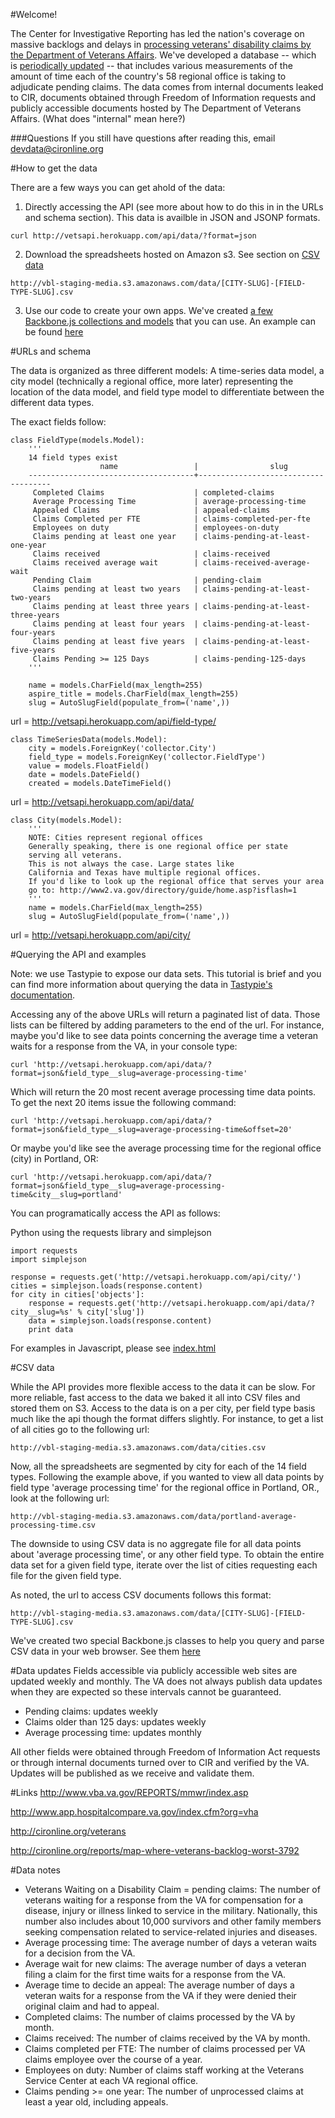 #Welcome!

The Center for Investigative Reporting has led the nation's coverage on massive backlogs and delays in [processing veterans' disability claims by the Department of Veterans Affairs](http://cironline.org/veterans). We've developed a database -- which is [periodically updated](https://github.com/cirlabs/va-data-dashboard#data-updates) -- that includes various measurements of the amount of time each of the country's 58 regional office is taking to adjudicate pending claims. The data comes from internal documents leaked to CIR, documents obtained through Freedom of Information requests and publicly accessible documents hosted by The Department of Veterans Affairs. (What does "internal" mean here?)

###Questions
If you still have questions after reading this, email devdata@cironline.org

#How to get the data

There are a few ways you can get ahold of the data:

1. Directly accessing the API (see more about how to do this in in the URLs and schema section). This data is availble in JSON and JSONP formats.
```
curl http://vetsapi.herokuapp.com/api/data/?format=json
```
2. Download the spreadsheets hosted on Amazon s3. See section on [CSV data](https://github.com/cirlabs/va-data-dashboard#csv-data)
```
http://vbl-staging-media.s3.amazonaws.com/data/[CITY-SLUG]-[FIELD-TYPE-SLUG].csv
```
3. Use our code to create your own apps. We've created [a few Backbone.js collections and models](https://github.com/cirlabs/va-data-dashboard/blob/master/js/app/va-data.js) that you can use. An example can be found [here](https://github.com/cirlabs/va-data-dashboard)

#URLs and schema

The data is organized as three different models: A time-series data model, a city model (technically a regional office, more later) representing the location of the data model, and field type model to differentiate between the different data types.

The exact fields follow:

```
class FieldType(models.Model):
    '''
    14 field types exist
                    name                 |                slug                 
    -------------------------------------+-------------------------------------
     Completed Claims                    | completed-claims
     Average Processing Time             | average-processing-time
     Appealed Claims                     | appealed-claims
     Claims Completed per FTE            | claims-completed-per-fte
     Employees on duty                   | employees-on-duty
     Claims pending at least one year    | claims-pending-at-least-one-year
     Claims received                     | claims-received
     Claims received average wait        | claims-received-average-wait
     Pending Claim                       | pending-claim
     Claims pending at least two years   | claims-pending-at-least-two-years
     Claims pending at least three years | claims-pending-at-least-three-years
     Claims pending at least four years  | claims-pending-at-least-four-years
     Claims pending at least five years  | claims-pending-at-least-five-years
     Claims Pending >= 125 Days          | claims-pending-125-days
    '''

    name = models.CharField(max_length=255)
    aspire_title = models.CharField(max_length=255)
    slug = AutoSlugField(populate_from=('name',))
```
url = http://vetsapi.herokuapp.com/api/field-type/


```
class TimeSeriesData(models.Model):
    city = models.ForeignKey('collector.City')
    field_type = models.ForeignKey('collector.FieldType')
    value = models.FloatField()
    date = models.DateField()
    created = models.DateTimeField()
```
url = http://vetsapi.herokuapp.com/api/data/


```
class City(models.Model):
    '''
    NOTE: Cities represent regional offices
    Generally speaking, there is one regional office per state
    serving all veterans.
    This is not always the case. Large states like
    California and Texas have multiple regional offices.
    If you'd like to look up the regional office that serves your area
    go to: http://www2.va.gov/directory/guide/home.asp?isflash=1
    '''
    name = models.CharField(max_length=255)
    slug = AutoSlugField(populate_from=('name',))
```
url = http://vetsapi.herokuapp.com/api/city/


#Querying the API and examples

Note: we use Tastypie to expose our data sets. This tutorial is brief and you can find more information about querying the data in [Tastypie's documentation](http://django-tastypie.readthedocs.org/en/latest/interacting.html#getting-a-collection-of-resources).

Accessing any of the above URLs will return a paginated list of data. Those lists can be filtered by adding parameters to the end of the url. For instance, maybe you'd like to see data points concerning the average time a veteran waits for a response from the VA, in your console type:

```
curl 'http://vetsapi.herokuapp.com/api/data/?format=json&field_type__slug=average-processing-time'
```

Which will return the 20 most recent average processing time data points. To get the next 20 items issue the following command:

```
curl 'http://vetsapi.herokuapp.com/api/data/?format=json&field_type__slug=average-processing-time&offset=20'
```

Or maybe you'd like see the average processing time for the regional office (city) in Portland, OR:

```
curl 'http://vetsapi.herokuapp.com/api/data/?format=json&field_type__slug=average-processing-time&city__slug=portland'
```

You can programatically access the API as follows:

Python using the requests library and simplejson
```
import requests
import simplejson

response = requests.get('http://vetsapi.herokuapp.com/api/city/')
cities = simplejson.loads(response.content)
for city in cities['objects']:
    response = requests.get('http://vetsapi.herokuapp.com/api/data/?city__slug=%s' % city['slug'])
    data = simplejson.loads(response.content)
    print data
```

For examples in Javascript, please see [index.html](https://github.com/cirlabs/va-data-dashboard/blob/master/index.html#L178)

#CSV data

While the API provides more flexible access to the data it can be slow. For more reliable, fast access to the data we baked it all into CSV files and stored them on S3. Access to the data is on a per city, per field type basis much like the api though the format differs slightly. For instance, to get a list of all cities go to the following url:

```
http://vbl-staging-media.s3.amazonaws.com/data/cities.csv
```

Now, all the spreadsheets are segmented by city for each of the 14 field types. Following the example above, if you wanted to view all data points by field type 'average processing time' for the regional office in Portland, OR., look at the following url:

```
http://vbl-staging-media.s3.amazonaws.com/data/portland-average-processing-time.csv
```

The downside to using CSV data is no aggregate file for all data points about 'average processing time', or any other field type. To obtain the entire data set for a given field type, iterate over the list of cities requesting each file for the given field type.

As noted, the url to access CSV documents follows this format:

```
http://vbl-staging-media.s3.amazonaws.com/data/[CITY-SLUG]-[FIELD-TYPE-SLUG].csv
```

We've created two special Backbone.js classes to help you query and parse CSV data in your web browser. See them [here](https://github.com/cirlabs/va-data-dashboard/blob/master/js/app/va-data.js#L78)

#Data updates
Fields accessible via publicly accessible web sites are updated weekly and monthly. The VA does not always publish data updates when they are expected so these intervals cannot be guaranteed.
* Pending claims: updates weekly
* Claims older than 125 days: updates weekly
* Average processing time: updates monthly 

All other fields were obtained through Freedom of Information Act requests or through internal documents turned over to CIR and verified by the VA. Updates will be published as we receive and validate them.

#Links
http://www.vba.va.gov/REPORTS/mmwr/index.asp

http://www.app.hospitalcompare.va.gov/index.cfm?org=vha

http://cironline.org/veterans

http://cironline.org/reports/map-where-veterans-backlog-worst-3792

#Data notes

<ul>
    <li>Veterans Waiting on a Disability Claim = pending claims: The number of veterans waiting for a response from the VA for compensation for a disease, injury or illness linked to service in the military. Nationally, this number also includes about 10,000 survivors and other family members seeking compensation related to service-related injuries and diseases.</li>
    <li>Average processing time: The average number of days a veteran waits for a decision from the VA.</li>
    <li>Average wait for new claims: The average number of days a veteran filing a claim for the first time waits for a response from the VA.</li>
    <li>Average time to decide an appeal: The average number of days a veteran waits for a response from the VA if they were denied their original claim and had to appeal.</li>
    <li>Completed claims: The number of claims processed by the VA by month.</li>
    <li>Claims received: The number of claims received by the VA by month.</li>
    <li>Claims completed per FTE: The number of claims processed per VA claims employee over the course of a year.</li>
    <li>Employees on duty: Number of claims staff working at the Veterans Service Center at each VA regional office.</li>
    <li>Claims pending >= one year: The number of unprocessed claims at least a year old, including appeals.</li>
</ul> 
